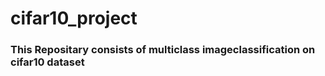 # cifar10_project
### This Repositary consists of multiclass imageclassification on cifar10 dataset
 
